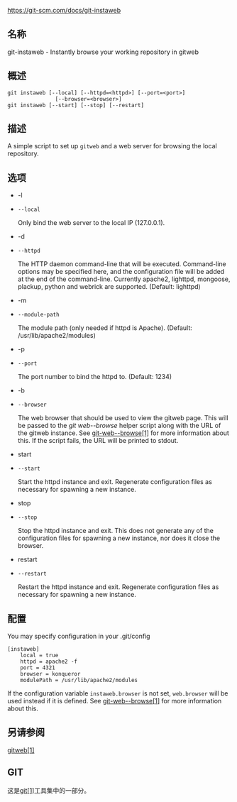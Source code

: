 https://git-scm.com/docs/git-instaweb

## 名称

git-instaweb - Instantly browse your working repository in gitweb

## 概述

```
git instaweb [--local] [--httpd=<httpd>] [--port=<port>]
               [--browser=<browser>]
git instaweb [--start] [--stop] [--restart]
```

## 描述

A simple script to set up `gitweb` and a web server for browsing the local repository.

## 选项

- -l

- `--local`

  Only bind the web server to the local IP (127.0.0.1).

- -d

- `--httpd`

  The HTTP daemon command-line that will be executed. Command-line options may be specified here, and the configuration file will be added at the end of the command-line. Currently apache2, lighttpd, mongoose, plackup, python and webrick are supported. (Default: lighttpd)

- -m

- `--module-path`

  The module path (only needed if httpd is Apache). (Default: /usr/lib/apache2/modules)

- -p

- `--port`

  The port number to bind the httpd to. (Default: 1234)

- -b

- `--browser`

  The web browser that should be used to view the gitweb page. This will be passed to the *git web--browse* helper script along with the URL of the gitweb instance. See [git-web--browse[1]](../git-web--browse) for more information about this. If the script fails, the URL will be printed to stdout.

- start

- `--start`

  Start the httpd instance and exit. Regenerate configuration files as necessary for spawning a new instance.

- stop

- `--stop`

  Stop the httpd instance and exit. This does not generate any of the configuration files for spawning a new instance, nor does it close the browser.

- restart

- `--restart`

  Restart the httpd instance and exit. Regenerate configuration files as necessary for spawning a new instance.

## 配置

You may specify configuration in your .git/config

```
[instaweb]
	local = true
	httpd = apache2 -f
	port = 4321
	browser = konqueror
	modulePath = /usr/lib/apache2/modules
```

If the configuration variable `instaweb.browser` is not set, `web.browser` will be used instead if it is defined. See [git-web--browse[1]](../git-web--browse) for more information about this.

## 另请参阅

[gitweb[1]](../gitweb)

## GIT

  这是[git[1]](../../Git)工具集中的一部分。